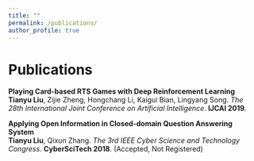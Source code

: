 ```yaml
---
title: ""
permalink: /publications/
author_profile: true
---
```


Publications
======
<b>Playing Card-based RTS Games with Deep Reinforcement Learning</b> <br> 
<b>Tianyu Liu</b>, Zijie Zheng, Hongchang Li, Kaigui Bian, Lingyang Song.
<i>The 28th International Joint Conference on Artificial Intelligence</i>. <b>IJCAI 2019</b>.

<b>Applying Open Information in Closed-domain Question Answering System</b> <br> 
<b>Tianyu Liu</b>, Qixun Zhang.
<i>The 3rd IEEE Cyber Science and Technology Congress</i>. <b>CyberSciTech 2018</b>.
(Accepted, Not Registered)
